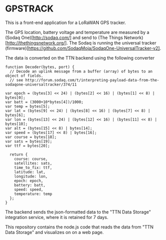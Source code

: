 # GPSTRACK 

This is a front-end application for a LoRaWAN GPS tracker. 

The GPS location, battery voltage and temperature are measured by a (Sodaq One)[http://sodaq.com/] and send to (The Things Network)[http://thethingsnetwork.org/]. The Sodaq is running the universal tracker (firmware)[https://github.com/SodaqMoja/SodaqOne-UniversalTracker-v2].

The data is converted on the TTN backend using the following converter
```
function Decoder(bytes, port) {
  // Decode an uplink message from a buffer (array) of bytes to an object of fields.
  // see http://forum.sodaq.com/t/interpreting-payload-data-from-the-sodaqone-universaltracker/374/11

var epoch = (bytes[3] << 24) | (bytes[2] << 16) | (bytes[1] << 8) | bytes[0];
var batt = (3000+10*bytes[4])/1000;
var temp = bytes[5];
var lat = (bytes[9] << 24) | (bytes[8] << 16) | (bytes[7] << 8) | bytes[6];
var lon = (bytes[13] << 24) | (bytes[12] << 16) | (bytes[11] << 8) | bytes[10];
var alt = (bytes[15] << 8) | bytes[14];
var speed = (bytes[17] << 8) | bytes[16];
var course = bytes[18];
var sats = bytes[19];
var ttf = bytes[20];

  return {
    course: course,
    satellites: sats,
    time_to_fix: ttf,
    latitude: lat,
    longitude: lon,
    epoch: epoch,
    battery: batt,
    speed: speed,
    temperature: temp
  };
}
```

The backend sends the json-formatted data to the "TTN Data Storage" integration service, where it is retained for 7 days.

This repository contains the node.js code that reads the data from "TTN Data Storage" and visualizes on on a web page.   
